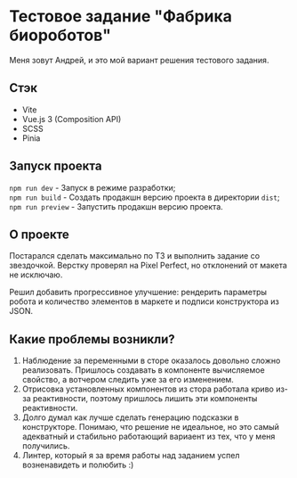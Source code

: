 # Тестовое задание "Фабрика биороботов"

Меня зовут Андрей, и это мой вариант решения тестового задания.

## Стэк

* Vite
* Vue.js 3 (Composition API)
* SCSS
* Pinia

## Запуск проекта

`npm run dev` - Запуск в режиме разработки;  
`npm run build` - Создать продакшн версию проекта в директории `dist`;  
`npm run preview` - Запустить продакшн версию проекта.  

## О проекте

Постарался сделать максимально по ТЗ и выполнить задание со звездочкой. Верстку проверял на Pixel Perfect, но отклонений от макета не исключаю.

Решил добавить прогрессивное улучшение: рендерить параметры робота и количество элементов в маркете и подписи конструктора из JSON.

## Какие проблемы возникли?

1. Наблюдение за переменными в сторе оказалось довольно сложно реализовать. Пришлось создавать в компоненте вычисляемое свойство, а вотчером следить уже за его изменением.
2. Отрисовка установленных компонентов из стора работала криво из-за реактивности, поэтому пришлось лишить эти компоненты реактивности.
3. Долго думал как лучше сделать генерацию подсказки в конструкторе. Понимаю, что решение не идеальное, но это самый адекватный и стабильно работающий вариаент из тех, что у меня получились.
4. Линтер, который я за время работы над заданием успел возненавидеть и полюбить :)


